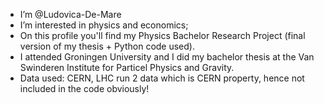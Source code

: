 - I’m @Ludovica-De-Mare
- I’m interested in physics and economics; 
- On this profile you'll find my Physics Bachelor Research Project (final version of my thesis + Python code used).
- I attended Groningen University and I did my bachelor thesis at the Van Swinderen Institute for Particel Physics and Gravity.
- Data used: CERN, LHC run 2 data which is CERN property, hence not included in the code obviously!



<!---
Ludovica-De-Mare/Ludovica-De-Mare is a ✨ special ✨ repository because its `README.md` (this file) appears on your GitHub profile.
You can click the Preview link to take a look at your changes.
--->
